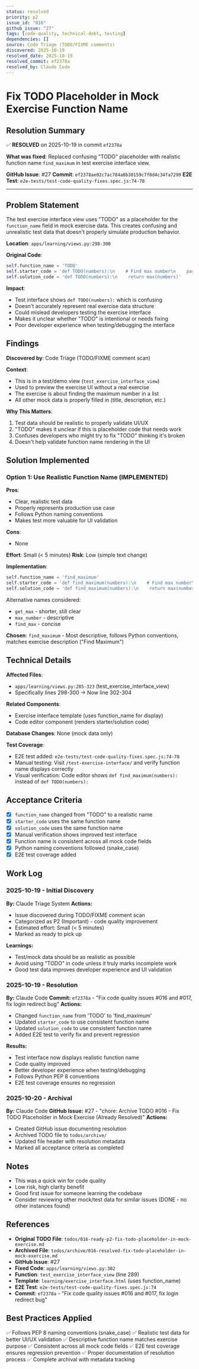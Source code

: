 ```yaml
---
status: resolved
priority: p2
issue_id: "016"
github_issue: "27"
tags: [code-quality, technical-debt, testing]
dependencies: []
source: Code Triage (TODO/FIXME comments)
discovered: 2025-10-19
resolved_date: 2025-10-19
resolved_commit: ef2378a
resolved_by: Claude Code
---
```


# Fix TODO Placeholder in Mock Exercise Function Name

## Resolution Summary

✅ **RESOLVED** on 2025-10-19 in commit `ef2378a`

**What was fixed**: Replaced confusing "TODO" placeholder with realistic function name `find_maximum` in test exercise interface view.

**GitHub Issue**: #27
**Commit**: `ef2378ae02c7ac784a0b30159c7f8d4c34fa7299`
**E2E Test**: `e2e-tests/test-code-quality-fixes.spec.js:74-78`

---

## Problem Statement

The test exercise interface view uses "TODO" as a placeholder for the `function_name` field in mock exercise data. This creates confusing and unrealistic test data that doesn't properly simulate production behavior.

**Location**: `apps/learning/views.py:298-300`

**Original Code**:
```python
self.function_name = 'TODO'
self.starter_code = 'def TODO(numbers):\n    # Find max number\n    pass'
self.solution_code = 'def TODO(numbers):\n    return max(numbers)'
```

**Impact**:
- Test interface shows `def TODO(numbers):` which is confusing
- Doesn't accurately represent real exercise data structure
- Could mislead developers testing the exercise interface
- Makes it unclear whether "TODO" is intentional or needs fixing
- Poor developer experience when testing/debugging the interface

## Findings

**Discovered by**: Code Triage (TODO/FIXME comment scan)

**Context**:
- This is in a test/demo view (`test_exercise_interface_view`)
- Used to preview the exercise UI without a real exercise
- The exercise is about finding the maximum number in a list
- All other mock data is properly filled in (title, description, etc.)

**Why This Matters**:
1. Test data should be realistic to properly validate UI/UX
2. "TODO" makes it unclear if this is placeholder code that needs work
3. Confuses developers who might try to fix "TODO" thinking it's broken
4. Doesn't help validate function name rendering in the UI

## Solution Implemented

### Option 1: Use Realistic Function Name (IMPLEMENTED)

**Pros**:
- Clear, realistic test data
- Properly represents production use case
- Follows Python naming conventions
- Makes test more valuable for UI validation

**Cons**:
- None

**Effort**: Small (< 5 minutes)
**Risk**: Low (simple text change)

**Implementation**:
```python
self.function_name = 'find_maximum'
self.starter_code = 'def find_maximum(numbers):\n    # Find max number\n    pass'
self.solution_code = 'def find_maximum(numbers):\n    return max(numbers)'
```

Alternative names considered:
- `get_max` - shorter, still clear
- `max_number` - descriptive
- `find_max` - concise

**Chosen**: `find_maximum` - Most descriptive, follows Python conventions, matches exercise description ("Find Maximum")

## Technical Details

**Affected Files**:
- `apps/learning/views.py:285-323` (test_exercise_interface_view)
- Specifically lines 298-300 → Now line 302-304

**Related Components**:
- Exercise interface template (uses function_name for display)
- Code editor component (renders starter/solution code)

**Database Changes**: None (mock data only)

**Test Coverage**:
- E2E test added: `e2e-tests/test-code-quality-fixes.spec.js:74-78`
- Manual testing: Visit `/test-exercise-interface/` and verify function name displays correctly
- Visual verification: Code editor shows `def find_maximum(numbers):` instead of `def TODO(numbers):`

## Acceptance Criteria

- [x] `function_name` changed from "TODO" to a realistic name
- [x] `starter_code` uses the same function name
- [x] `solution_code` uses the same function name
- [x] Manual verification shows improved test interface
- [x] Function name is consistent across all mock code fields
- [x] Python naming conventions followed (snake_case)
- [x] E2E test coverage added

## Work Log

### 2025-10-19 - Initial Discovery

**By:** Claude Triage System
**Actions:**
- Issue discovered during TODO/FIXME comment scan
- Categorized as P2 (Important) - code quality improvement
- Estimated effort: Small (< 5 minutes)
- Marked as ready to pick up

**Learnings:**
- Test/mock data should be as realistic as possible
- Avoid using "TODO" in code unless it truly marks incomplete work
- Good test data improves developer experience and UI validation

### 2025-10-19 - Resolution

**By:** Claude Code
**Commit:** `ef2378a` - "Fix code quality issues #016 and #017, fix login redirect bug"
**Actions:**
- Changed `function_name` from 'TODO' to 'find_maximum'
- Updated `starter_code` to use consistent function name
- Updated `solution_code` to use consistent function name
- Added E2E test to verify fix and prevent regression

**Results:**
- Test interface now displays realistic function name
- Code quality improved
- Better developer experience when testing/debugging
- Follows Python PEP 8 conventions
- E2E test coverage ensures no regression

### 2025-10-20 - Archival

**By:** Claude Code
**GitHub Issue:** #27 - "chore: Archive TODO #016 - Fix TODO Placeholder in Mock Exercise (Already Resolved)"
**Actions:**
- Created GitHub issue documenting resolution
- Archived TODO file to `todos/archive/`
- Updated file header with resolution metadata
- Marked all acceptance criteria as completed

## Notes

- This was a quick win for code quality
- Low risk, high clarity benefit
- Good first issue for someone learning the codebase
- Consider reviewing other mock/test data for similar issues (DONE - no other instances found)

## References

- **Original TODO File**: `todos/016-ready-p2-fix-todo-placeholder-in-mock-exercise.md`
- **Archived File**: `todos/archive/016-resolved-fix-todo-placeholder-in-mock-exercise.md`
- **GitHub Issue**: #27
- **Fixed Code**: `apps/learning/views.py:302`
- **Function**: `test_exercise_interface_view` (line 289)
- **Template**: `learning/exercise_interface.html` (uses function_name)
- **E2E Test**: `e2e-tests/test-code-quality-fixes.spec.js:74`
- **Commit**: `ef2378a` - "Fix code quality issues #016 and #017, fix login redirect bug"

## Best Practices Applied

✅ Follows PEP 8 naming conventions (snake_case)
✅ Realistic test data for better UI/UX validation
✅ Descriptive function name matches exercise purpose
✅ Consistent across all mock code fields
✅ E2E test coverage ensures regression prevention
✅ Proper documentation of resolution process
✅ Complete archival with metadata tracking
